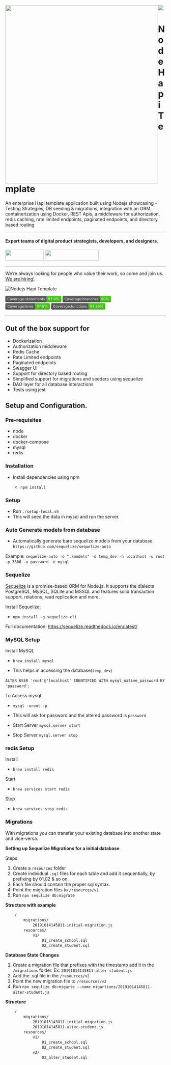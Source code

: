 <img align="left" src="https://github.com/wednesday-solutions/nodejs-hapi-template/blob/master/nodejs_hapi_template_github.svg" width="480" height="560" />

<div>
  <a href="https://www.wednesday.is?utm_source=gthb&utm_medium=repo&utm_campaign=serverless" align="left" style="margin-left: 0;">
    <img src="https://uploads-ssl.webflow.com/5ee36ce1473112550f1e1739/5f5879492fafecdb3e5b0e75_wednesday_logo.svg">
  </a>
  <p>
    <h1 align="left">Node Hapi Template
    </h1>
  </p>

  <p>
An enterprise Hapi template application built using Nodejs showcasing - Testing Strategies, DB seeding & migrations, integration with an ORM, containerization using Docker, REST Apis, a middleware for authorization, redis caching, rate limited endpoints, paginated endpoints, and directory based routing
  </p>

---

  <p>
    <h4>
      Expert teams of digital product strategists, developers, and designers.
    </h4>
  </p>

  <div>
    <a href="https://www.wednesday.is/contact-us?utm_source=gthb&utm_medium=repo&utm_campaign=serverless" target="_blank">
      <img src="https://uploads-ssl.webflow.com/5ee36ce1473112550f1e1739/5f6ae88b9005f9ed382fb2a5_button_get_in_touch.svg" width="121" height="34">
    </a>
    <a href="https://github.com/wednesday-solutions/" target="_blank">
      <img src="https://uploads-ssl.webflow.com/5ee36ce1473112550f1e1739/5f6ae88bb1958c3253756c39_button_follow_on_github.svg" width="168" height="34">
    </a>
  </div>

---

<span>We’re always looking for people who value their work, so come and join us. <a href="https://www.wednesday.is/hiring">We are hiring!</a></span>

</div>

![Nodejs Hapi Template](https://github.com/wednesday-solutions/node-js-hapi-template/workflows/Nodejs%20Hapi%20Template/badge.svg)

<div>
<img src='./badges/badge-statements.svg' height="20"/>
<img src='./badges/badge-branches.svg' height="20"/>
</div>
<div>
<img src='./badges/badge-lines.svg'  height="20"/>
<img src='./badges/badge-functions.svg' height="20"/>
</div>

---

## Out of the box support for

-   Dockerization
-   Authorization middleware
-   Redis Cache
-   Rate Limited endpoints
-   Paginated endpoints
-   Swagger UI
-   Support for directory based routing
-   Simplified support for migrations and seeders using sequelize
-   DAO layer for all database interactions
-   Tests using jest

## Setup and Configuration.

### Pre-requisites

-   node
-   docker
-   docker-compose
-   mysql
-   redis

### Installation

-   Install dependencies using npm

    -   `npm install`

### Setup

-   Run `./setup-local.sh`
-   This will seed the data in mysql and run the server.

### Auto Generate models from database

-   Automatically generate bare sequelize models from your database.
    `https://github.com/sequelize/sequelize-auto`

Example:
`sequelize-auto -o "./models" -d temp_dev -h localhost -u root -p 3306 -x password -e mysql`

### Sequelize

[Sequelize](https://sequelize.readthedocs.io/en/latest/) is a promise-based ORM for Node.js. It supports the dialects PostgreSQL, MySQL, SQLite and MSSQL and features solid transaction support, relations, read replication and more.

Install Sequelize:

-   `npm install -g sequelize-cli`

Full documentation: https://sequelize.readthedocs.io/en/latest/

### MySQL Setup

Install MySQL

-   `brew install mysql`

-   This helps in accessing the database(`temp_dev`)

`ALTER USER 'root'@'localhost' IDENTIFIED WITH mysql_native_password BY 'password'`;

To Access mysql

-   `mysql -uroot -p`
-   This will ask for password and the altered password is `password`

-   Start Server
    `mysql.server start`

-   Stop Server
    `mysql.server stop`
    
### redis Setup

Install
 
- `brew install redis`

Start

- `brew services start redis`

Stop

- `brew services stop redis`


### Migrations

With migrations you can transfer your existing database into another state and vice-versa.

**Setting up Sequelize Migrations for a initial database**

Steps

1. Create a `resources` folder
2. Create individual `.sql` files for each table and add it sequentially, by prefixing by 01,02 & so on.
3. Each file should contain the proper sql syntax.
4. Point the migration files to `/resources/v1`
5. Run `npx sequlize db:migrate`

**Structure with example**

```
    /
        migrations/
            20191014145811-initial-migration.js
        resources/
            v1/
                01_create_school.sql
                02_create_student.sql
```

**Database State Changes**

1. Create a migration file that prefixes with the timestamp add it in the `/migrations` folder. Ex: `20191014145811-alter-student.js`
2. Add the .sql file in the `/resources/v2`
3. Point the new migration file to `/resources/v2`
4. Run `npx sequlize db:migarte --name migartions/20191014145811-alter-student.js`

**Structure**

```
    /
        migrations/
            20191015143811-initial-migration.js
            20191014145811-alter-student.js
        resources/
            v1/
                01_create_school.sql
                02_create_student.sql
            v2/
                03_alter_student.sql

```
